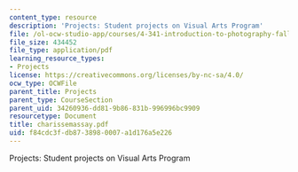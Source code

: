 ```yaml
---
content_type: resource
description: 'Projects: Student projects on Visual Arts Program'
file: /ol-ocw-studio-app/courses/4-341-introduction-to-photography-fall-2002/f84cdc3fdb8738980007a1d176a5e226_charissemassay.pdf
file_size: 434452
file_type: application/pdf
learning_resource_types:
- Projects
license: https://creativecommons.org/licenses/by-nc-sa/4.0/
ocw_type: OCWFile
parent_title: Projects
parent_type: CourseSection
parent_uid: 34260936-dd81-9b86-831b-996996bc9909
resourcetype: Document
title: charissemassay.pdf
uid: f84cdc3f-db87-3898-0007-a1d176a5e226
---
```

Projects: Student projects on Visual Arts Program